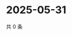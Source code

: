 # 2025-05-31

共 0 条

<!-- BEGIN ZHIHUQUESTIONS -->
<!-- 最后更新时间 Sat May 31 2025 11:36:18 GMT+0800 (China Standard Time) -->

<!-- END ZHIHUQUESTIONS -->
